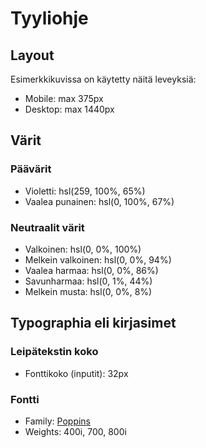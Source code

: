 # Tyyliohje

## Layout

Esimerkkikuvissa on käytetty näitä leveyksiä:

- Mobile: max 375px
- Desktop: max 1440px

## Värit

### Päävärit

- Violetti: hsl(259, 100%, 65%)
- Vaalea punainen: hsl(0, 100%, 67%)

### Neutraalit värit

- Valkoinen: hsl(0, 0%, 100%)
- Melkein valkoinen: hsl(0, 0%, 94%)
- Vaalea harmaa: hsl(0, 0%, 86%)
- Savunharmaa: hsl(0, 1%, 44%)
- Melkein musta: hsl(0, 0%, 8%)

## Typographia eli kirjasimet

### Leipätekstin koko

- Fonttikoko (inputit): 32px

### Fontti

- Family: [Poppins](https://fonts.google.com/specimen/Poppins)
- Weights: 400i, 700, 800i
